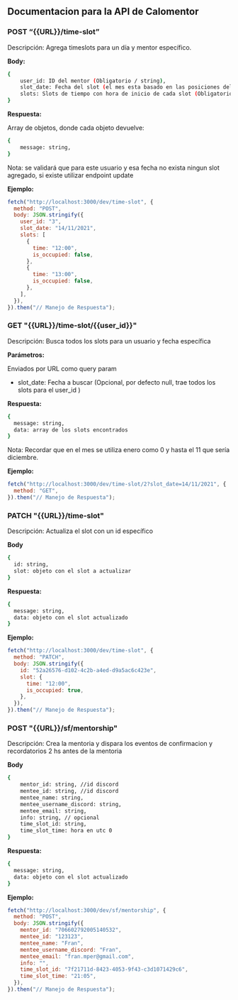 ## Documentacion para la API de Calomentor

### POST “{{URL}}/time-slot”

Descripción: Agrega timeslots para un día y mentor específico.

**Body:**

```bash
{
    user_id: ID del mentor (Obligatorio / string),
    slot_date: Fecha del slot (el mes esta basado en las posiciones del array empezando con enero en 00) (Obligatorio / string),
    slots: Slots de tiempo con hora de inicio de cada slot (Obligatorio / array de objetos / keys "time: string" y "is_occupied: boolean")
}
```

**Respuesta:**

Array de objetos, donde cada objeto devuelve:

```bash
{
    message: string,
}
```

Nota: se validará que para este usuario y esa fecha no exista ningun slot agregado, si existe utilizar endpoint update

**Ejemplo:**

```js
fetch("http://localhost:3000/dev/time-slot", {
  method: "POST",
  body: JSON.stringify({
    user_id: "3",
    slot_date: "14/11/2021",
    slots: [
      {
        time: "12:00",
        is_occupied: false,
      },
      {
        time: "13:00",
        is_occupied: false,
      },
    ],
  }),
}).then("// Manejo de Respuesta");
```

### GET "{{URL}}/time-slot/{{user_id}}"

Descripción: Busca todos los slots para un usuario y fecha específica

**Parámetros:**

Enviados por URL como query param

- slot_date: Fecha a buscar (Opcional, por defecto null, trae todos los slots para el user_id )

**Respuesta:**

```bash
{
  message: string,
  data: array de los slots encontrados
}
```

Nota: Recordar que en el mes se utiliza enero como 0 y hasta el 11 que sería diciembre.

**Ejemplo:**

```js
fetch("http://localhost:3000/dev/time-slot/2?slot_date=14/11/2021", {
  method: "GET",
}).then("// Manejo de Respuesta");
```

### PATCH "{{URL}}/time-slot"

Descripción: Actualiza el slot con un id específico

**Body**

```bash
{
  id: string,
  slot: objeto con el slot a actualizar
}
```

**Respuesta:**

```bash
{
  message: string,
  data: objeto con el slot actualizado
}
```

**Ejemplo:**

```js
fetch("http://localhost:3000/dev/time-slot", {
  method: "PATCH",
  body: JSON.stringify({
    id: "52a26576-d102-4c2b-a4ed-d9a5ac6c423e",
    slot: {
      time: "12:00",
      is_occupied: true,
    },
  }),
}).then("// Manejo de Respuesta");
```

### POST "{{URL}}/sf/mentorship"

Descripción: Crea la mentoria y dispara los eventos de confirmacion y recordatorios 2 hs antes de la mentoria

**Body**

```bash
{
    mentor_id: string, //id discord
    mentee_id: string, //id discord
    mentee_name: string,
    mentee_username_discord: string,
    mentee_email: string,
    info: string, // opcional
    time_slot_id: string,
    time_slot_time: hora en utc 0
}
```

**Respuesta:**

```bash
{
  message: string,
  data: objeto con el slot actualizado
}
```

**Ejemplo:**

```js
fetch("http://localhost:3000/dev/sf/mentorship", {
  method: "POST",
  body: JSON.stringify({
    mentor_id: "706602792005140532",
    mentee_id: "123123",
    mentee_name: "Fran",
    mentee_username_discord: "Fran",
    mentee_email: "fran.mper@gmail.com",
    info: "",
    time_slot_id: "7f21711d-8423-4053-9f43-c3d1071429c6",
    time_slot_time: "21:05",
  }),
}).then("// Manejo de Respuesta");
```
